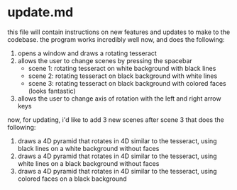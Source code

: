 # update.md

this file will contain instructions on new features and updates to make to the codebase.
the program works incredibly well now, and does the following:
1. opens a window and draws a rotating tesseract
2. allows the user to change scenes by pressing the spacebar
    - scene 1: rotating tesseract on white background with black lines
    - scene 2: rotating tesseract on black background with white lines
    - scene 3: rotating tesseract on black background with colored faces (looks fantastic)
3. allows the user to change axis of rotation with the left and right arrow keys

now, for updating, i'd like to add 3 new scenes after scene 3 that does the following:
1. draws a 4D pyramid that rotates in 4D similar to the tesseract, using black lines on a white background without faces
2. draws a 4D pyramid that rotates in 4D similar to the tesseract, using white lines on a black background without faces
3. draws a 4D pyramid that rotates in 4D similar to the tesseract, using colored faces on a black background

